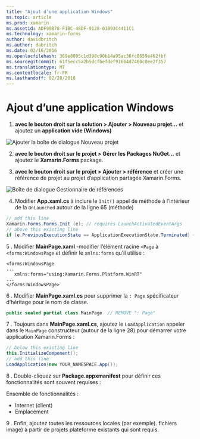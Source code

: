 ```yaml
---
title: "Ajout d’une application Windows"
ms.topic: article
ms.prod: xamarin
ms.assetid: ADF99B78-F1BC-48DF-9128-01B93C4411C1
ms.technology: xamarin-forms
author: davidbritch
ms.author: dabritch
ms.date: 02/16/2016
ms.openlocfilehash: 369e8005c1d398c90b14a95ac36fc8659e462fbf
ms.sourcegitcommit: 61f5ecc5a2b5dcfbefdef91664d7460c0ee2f357
ms.translationtype: MT
ms.contentlocale: fr-FR
ms.lasthandoff: 02/28/2018
---
```

# <a name="adding-a-windows-app"></a>Ajout d’une application Windows


1. **avec le bouton droit sur la solution > Ajouter > Nouveau projet...**  et ajoutez un **application vide (Windows)**

 ![](tablet-images/add-wu.png "Ajouter la boîte de dialogue Nouveau projet")

2. **avec le bouton droit sur le projet > Gérer les Packages NuGet...**  et ajoutez le **Xamarin.Forms** package.

3. **avec le bouton droit sur le projet > Ajouter > référence** et créer une référence de projet au projet d’application partagée Xamarin.Forms.

  ![](tablet-images/addref.png "Boîte de dialogue Gestionnaire de références")

4. Modifier **App.xaml.cs** à inclure le `Init()` appel de méthode à l’intérieur de la `OnLaunched` autour de la ligne 65 (méthode)

```csharp
// add this line
Xamarin.Forms.Forms.Init (e); // requires LaunchActivatedEventArgs
// above this existing line
if (e.PreviousExecutionState == ApplicationExecutionState.Terminated) {}
```

 5 . Modifier **MainPage.xaml** -modifier l’élément racine `<Page` à `<forms:WindowsPage` *et* définir le `xmlns:forms` qu’il utilise :

```xaml
<forms:WindowsPage
...
   xmlns:forms="using:Xamarin.Forms.Platform.WinRT"
...
</forms:WindowsPage>
```


 6 . Modifier **MainPage.xaml.cs** pour supprimer la `: Page` spécificateur d’héritage pour le nom de classe.

```csharp
public sealed partial class MainPage  // REMOVE ": Page"
```

 7 . Toujours dans **MainPage.xaml.cs**, ajoutez le `LoadApplication` appeler dans le `MainPage` constructeur (autour de la ligne 28) pour démarrer votre application Xamarin.Forms :

```csharp
// below this existing line
this.InitializeComponent();
// add this line
LoadApplication(new YOUR_NAMESPACE.App());
```

8 . Double-cliquez sur **Package.appxmanifest** pour définir ces fonctionnalités sont souvent requises :

  Ensemble de fonctionnalités :

  * Internet (client)
  * Emplacement

9 . Enfin, ajoutez toutes les ressources locales (par exemple). fichiers image) à partir de projets plateforme existants qui sont requis.

